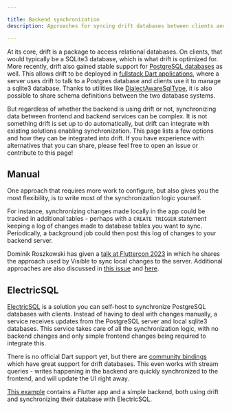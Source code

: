 ```yaml
---

title: Backend synchronization
description: Approaches for syncing drift databases between clients and backends.

---
```


At its core, drift is a package to access relational databases. On clients, that would
typically be a SQLite3 database, which is what drift is optimized for.
More recently, drift also gained stable support for [PostgreSQL databases](../Platforms/postgres.md) as well.
This allows drift to be deployed in [fullstack Dart applications](https://github.com/simolus3/drift/tree/develop/examples/multi_package),
where a server uses drift to talk to a Postgres database and clients use it to manage a sqlite3 database.
Thanks to utilities like [DialectAwareSqlType](https://pub.dev/documentation/drift/latest/drift/DialectAwareSqlType-class.html),
it is also possible to share schema definitions between the two database systems.

But regardless of whether the backend is using drift or not, synchronizing data between frontend and
backend services can be complex.
It is not something drift is set up to do automatically, but drift can integrate with existing solutions
enabling synchronization.
This page lists a few options and how they can be integrated into drift.
If you have experience with alternatives that you can share, please feel free to open an issue or contribute
to this page!

## Manual

One approach that requires more work to configure, but also gives you the most flexibility, is to write
most of the synchronization logic yourself.

For instance, synchronizing changes made locally in the app could be tracked in additional tables - perhaps
with a `CREATE TRIGGER` statement keeping a log of changes made to database tables you want to sync.
Periodically, a background job could then post this log of changes to your backend server.

Dominik Roszkowski has given a [talk at Fluttercon 2023](https://www.droidcon.com/2023/08/06/from-network-failures-to-offline-success-a-journey-of-visible-app/)
in which he shares the approach used by Visible to sync local changes to the server.
Additional approaches are also discussed in [this issue](https://github.com/simolus3/drift/issues/136) and
[here](https://github.com/simolus3/drift/discussions/2880).

## ElectricSQL

[ElectricSQL](https://electric-sql.com/) is a solution you can self-host to synchronize PostgreSQL databases
with clients.
Instead of having to deal with changes manually, a service receives updates from the PostgreSQL server and
local sqlite3 databases. This service takes care of all the synchronization logic, with no backend changes
and only simple frontend changes being required to integrate this.

There is no official Dart support yet, but there are [community bindings](https://github.com/SkillDevs/electric_dart)
which have great support for drift databases.
This even works with stream queries - writes happening in the backend are quickly synchronized to the frontend,
and will update the UI right away.

[This example](https://github.com/SkillDevs/electric_dart/tree/master/todos_flutter) contains a Flutter app
and a simple backend, both using drift and synchronizing their database with ElectricSQL.
